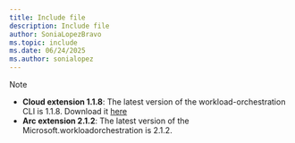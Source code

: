 ```yaml
---
title: Include file
description: Include file
author: SoniaLopezBravo
ms.topic: include
ms.date: 06/24/2025
ms.author: sonialopez
---
```


> [!NOTE]
> - **Cloud extension 1.1.8**: The latest version of the workload-orchestration CLI is 1.1.8. Download it [here](https://github.com/Azure/workload-orchestration/blob/main/workload%20orchestration%20files.zip)
> - **Arc extension 2.1.2**: The latest version of the Microsoft.workloadorchestration is 2.1.2.

